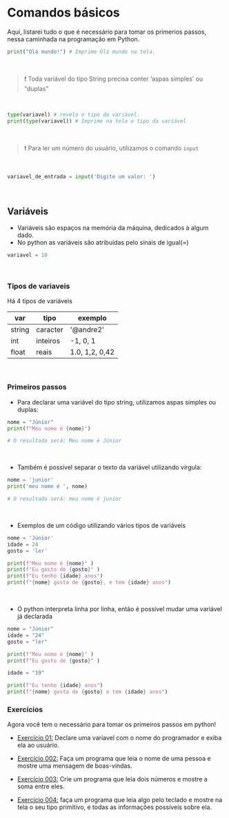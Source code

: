 # Comandos básicos

Aqui, listarei tudo o que é necessário para tomar os primerios passos, nessa caminhada na programação em Python.

```python
print("Olá mundo!") # Imprime Olá mundo na tela.
```

<br/>

> ❗ Toda variável do tipo String precisa conter ‘aspas simples’ ou “duplas”

<br/>

```python
type(variavel) # revela o tipo da variável.
print(type(variavel)) # Imprime na tela o tipo da variável
```

<br>

> ❗ Para ler um número do usuário, utilizamos o comando `input`

<br>

```python
variavel_de_entrada = input('Digite um valor: ')
```

<br>

## Variáveis

- Variáveis são espaços na memória da máquina, dedicados à algum dado.
- No python as variáveis são atribuídas pelo sinais de igual(=)

```python
variavel = 10
```

<br>

### Tipos de variaveis

Há 4 tipos de variáveis

| var    | tipo     | exemplo        |
| ------ | -------- | -------------- |
| string | caracter | '@andre2'      |
| int    | inteiros | -1, 0, 1       |
| float  | reais    | 1.0, 1,2, 0,42 |

<br>

### Primeiros passos

- Para declarar uma variável do tipo string, utilizamos aspas simples ou duplas:

```python
nome = "Júnior"
print(f"Meu nome é {nome}")

# O resultado será: Meu nome é Júnior
```

<br>

- Também é possível separar o texto da variável utilizando vírgula:

```python
nome = 'junior'
print('meu nome é ', nome)

# O resultado será: meu nome é junior
```

<br>

- Exemplos de um código utilizando vários tipos de variáveis

```python
nome = 'Júnior'
idade = 24
gosto = 'ler'

print(f"Meu nome é {nome}" )
print(f"Eu gosto de {gosto}" )
print(f"Eu tenho {idade} anos")
print(f"{nome} gosta de {gosto}, e tem {idade} anos")
```

<br>

- O python interpreta linha por linha, então é possível mudar uma variável já declarada

```python
nome = "Júnior"
idade = "24"
gosto = "ler"

print(f"Meu nome é {nome}" )
print(f"Eu gosto de {gosto}" )

idade = "19"

print(f"Eu tenho {idade} anos")
print(f"{nome} gosta de {gosto} e tem {idade} anos")
```

### Exercícios

Agora você tem o necessário para tomar os primeiros passos em python!

- [Exercício 01:](https://github.com/andre-jnr/estudos-python/tree/main/exercicios/01%20-%20Primeiros%20passos/exercicios/001_deixando_tudo_pronto) Declare uma variavel com o nome do programador e exiba ela ao usuário.

- [Exercício 002:](https://github.com/andre-jnr/estudos-python/tree/main/exercicios/01%20-%20Comandos%20b%C3%A1sicos/exercicios/002_boas-vindas) Faça um programa que leia o nome de uma pessoa e mostre uma mensagem de boas-vindas.

- [Exercício 003:](https://github.com/andre-jnr/estudos-python/tree/main/exercicios/01%20-%20Primeiros%20passos/exercicios/003_soma) Crie um programa que leia dois números e mostre a soma entre eles.

- [Exercício 004:](https://github.com/andre-jnr/estudos-python/tree/main/exercicios/01%20-%20Comandos%20b%C3%A1sicos/exercicios/004_tipo_primiticos) faça um programa que leia algo pelo teclado e mostre na tela o seu tipo primitivo, e todas as informações possíveis sobre ela.
